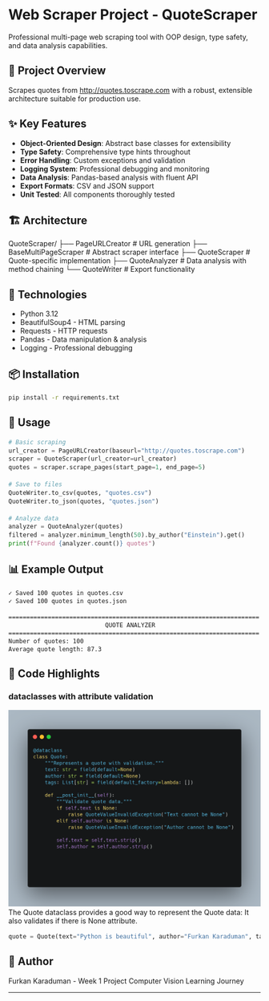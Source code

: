 # Web Scraper Project - QuoteScraper

Professional multi-page web scraping tool with OOP design, type safety, and data analysis capabilities.

## 🎯 Project Overview

Scrapes quotes from http://quotes.toscrape.com with a robust, extensible architecture suitable for production use.

## ✨ Key Features

- **Object-Oriented Design**: Abstract base classes for extensibility
- **Type Safety**: Comprehensive type hints throughout
- **Error Handling**: Custom exceptions and validation
- **Logging System**: Professional debugging and monitoring
- **Data Analysis**: Pandas-based analysis with fluent API
- **Export Formats**: CSV and JSON support
- **Unit Tested**: All components thoroughly tested

## 🏗️ Architecture
QuoteScraper/
├── PageURLCreator       # URL generation
├── BaseMultiPageScraper # Abstract scraper interface
├── QuoteScraper         # Quote-specific implementation
├── QuoteAnalyzer        # Data analysis with method chaining
└── QuoteWriter          # Export functionality

## 🔧 Technologies

- Python 3.12
- BeautifulSoup4 - HTML parsing
- Requests - HTTP requests
- Pandas - Data manipulation & analysis
- Logging - Professional debugging

## 📦 Installation
```bash
pip install -r requirements.txt
```

## 🚀 Usage
```python
# Basic scraping
url_creator = PageURLCreator(baseurl="http://quotes.toscrape.com")
scraper = QuoteScraper(url_creator=url_creator)
quotes = scraper.scrape_pages(start_page=1, end_page=5)

# Save to files
QuoteWriter.to_csv(quotes, "quotes.csv")
QuoteWriter.to_json(quotes, "quotes.json")

# Analyze data
analyzer = QuoteAnalyzer(quotes)
filtered = analyzer.minimum_length(50).by_author("Einstein").get()
print(f"Found {analyzer.count()} quotes")
```

## 📊 Example Output
```
✓ Saved 100 quotes in quotes.csv
✓ Saved 100 quotes in quotes.json

======================================================================
                           QUOTE ANALYZER                            
======================================================================
Number of quotes: 100
Average quote length: 87.3
```

## 🎨 Code Highlights

### dataclasses with attribute validation
![Quote dataclass](images/carbon.png)
The Quote dataclass provides a good way to represent the Quote data:
It also validates if there is None attribute.
```python
quote = Quote(text="Python is beautiful", author="Furkan Karaduman", tags=["python", "programming"])
```

## 👤 Author

Furkan Karaduman - Week 1 Project
Computer Vision Learning Journey

---
